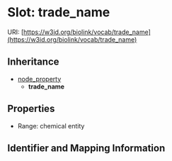 # Slot: trade_name

URI: [https://w3id.org/biolink/vocab/trade_name](https://w3id.org/biolink/vocab/trade_name)




## Inheritance

* [node_property](node_property.md)
    * **trade_name**



## Properties

 * Range: chemical entity



## Identifier and Mapping Information





